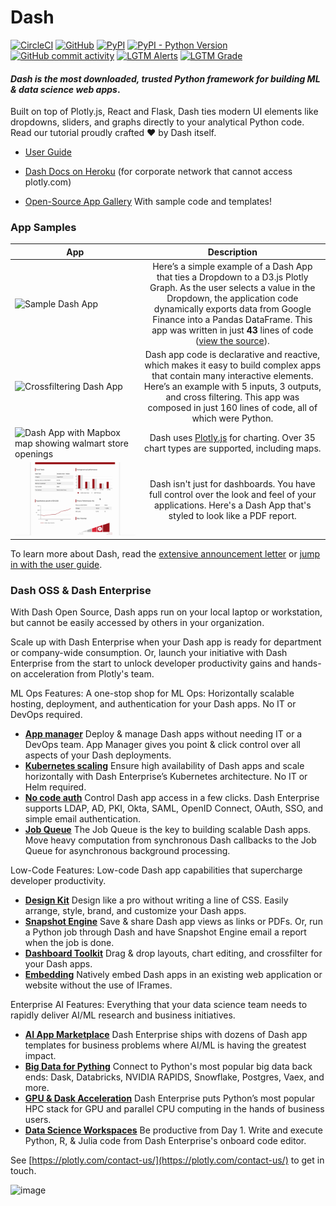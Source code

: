 # Dash

[![CircleCI](https://img.shields.io/circleci/project/github/plotly/dash/master.svg)](https://circleci.com/gh/plotly/dash)
[![GitHub](https://img.shields.io/github/license/plotly/dash.svg?color=dark-green)](https://github.com/plotly/dash/blob/master/LICENSE)
[![PyPI](https://img.shields.io/pypi/v/dash.svg?color=dark-green)](https://pypi.org/project/dash/)
[![PyPI - Python Version](https://img.shields.io/pypi/pyversions/dash.svg?color=dark-green)](https://pypi.org/project/dash/)
[![GitHub commit activity](https://img.shields.io/github/commit-activity/y/plotly/dash.svg?color=dark-green)](https://github.com/plotly/dash/graphs/contributors)
[![LGTM Alerts](https://img.shields.io/lgtm/alerts/g/plotly/dash.svg)](https://lgtm.com/projects/g/plotly/dash/alerts)
[![LGTM Grade](https://img.shields.io/lgtm/grade/python/g/plotly/dash.svg)](https://lgtm.com/projects/g/plotly/dash/context:python)

#### *Dash is the most downloaded, trusted Python framework for building ML & data science web apps*.

Built on top of Plotly.js, React and Flask, Dash ties modern UI elements like dropdowns, sliders, and graphs directly to your analytical Python code. Read our tutorial proudly crafted ❤️ by Dash itself.

- [User Guide](https://dash.plotly.com/getting-started)

- [Dash Docs on Heroku](https://dash-docs.herokuapp.com/) (for corporate network that cannot access plotly.com)

- [Open-Source App Gallery](https://dash-gallery.plotly.host/Portal/) With sample code and templates!

### App Samples

| App | Description |
|--- | :---: |
|![Sample Dash App](https://user-images.githubusercontent.com/1280389/30086128-9bb4a28e-9267-11e7-8fe4-bbac7d53f2b0.gif) | Here’s a simple example of a Dash App that ties a Dropdown to a D3.js Plotly Graph. As the user selects a value in the Dropdown, the application code dynamically exports data from Google Finance into a Pandas DataFrame. This app was written in just **43** lines of code ([view the source](https://gist.github.com/chriddyp/3d2454905d8f01886d651f207e2419f0)). |
|![Crossfiltering Dash App](https://user-images.githubusercontent.com/1280389/30086123-97c58bde-9267-11e7-98a0-7f626de5199a.gif)|Dash app code is declarative and reactive, which makes it easy to build complex apps that contain many interactive elements. Here’s an example with 5 inputs, 3 outputs, and cross filtering. This app was composed in just 160 lines of code, all of which were Python.|
|![Dash App with Mapbox map showing walmart store openings](https://user-images.githubusercontent.com/1280389/30086299-768509d0-9268-11e7-8e6b-626ac9ca512c.gif)| Dash uses [Plotly.js](https://github.com/plotly/plotly.js) for charting. Over 35 chart types are supported, including maps. |
|![Financial report](https://github.com/plotly/dash-docs/blob/516f80c417051406210b94ea23a6d3b6cd84d146/assets/images/gallery/dash-financial-report.gif)| Dash isn't just for dashboards. You have full control over the look and feel of your applications. Here's a Dash App that's styled to look like a PDF report. |

To learn more about Dash, read the [extensive announcement letter](https://medium.com/@plotlygraphs/introducing-dash-5ecf7191b503) or [jump in with the user guide](https://plotly.com/dash).

### Dash OSS & Dash Enterprise

With Dash Open Source, Dash apps run on your local laptop or workstation, but cannot be easily accessed by others in your organization.

Scale up with Dash Enterprise when your Dash app is ready for department or company-wide consumption. Or, launch your initiative with Dash Enterprise from the start to unlock developer productivity gains and hands-on acceleration from Plotly's team.

ML Ops Features: A one-stop shop for ML Ops: Horizontally scalable hosting, deployment, and authentication for your Dash apps. No IT or DevOps required.
- [**App manager**](https://plotly.com/dash/app-manager/) Deploy & manage Dash apps without needing IT or a DevOps team. App Manager gives you point & click control over all aspects of your Dash deployments.
- [**Kubernetes scaling**](https://plotly.com/dash/kubernetes/) Ensure high availability of Dash apps and scale horizontally with Dash Enterprise’s Kubernetes architecture. No IT or Helm required.
- [**No code auth**](https://plotly.com/dash/authentication/) Control Dash app access in a few clicks. Dash Enterprise supports LDAP, AD, PKI, Okta, SAML, OpenID Connect, OAuth, SSO, and simple email authentication.
- [**Job Queue**](https://plotly.com/dash/job-queue/) The Job Queue is the key to building scalable Dash apps. Move heavy computation from synchronous Dash callbacks to the Job Queue for asynchronous background processing.

Low-Code Features: Low-code Dash app capabilities that supercharge developer productivity.
- [**Design Kit**](https://plotly.com/dash/design-kit/) Design like a pro without writing a line of CSS. Easily arrange, style, brand, and customize your Dash apps.
- [**Snapshot Engine**](https://plotly.com/dash/snapshot-engine/) Save & share Dash app views as links or PDFs. Or, run a Python job through Dash and have Snapshot Engine email a report when the job is done.
- [**Dashboard Toolkit**](https://plotly.com/dash/toolkit/) Drag & drop layouts, chart editing, and crossfilter for your Dash apps.
- [**Embedding**](https://plotly.com/dash/embedding/) Natively embed Dash apps in an existing web application or website without the use of IFrames.

Enterprise AI Features: Everything that your data science team needs to rapidly deliver AI/ML research and business initiatives.
- [**AI App Marketplace**](https://plotly.com/dash/ai-and-ml-templates/) Dash Enterprise ships with dozens of Dash app templates for business problems where AI/ML is having the greatest impact.
- [**Big Data for Pything**](https://plotly.com/dash/big-data-for-python/) Connect to Python's most popular big data back ends: Dask, Databricks, NVIDIA RAPIDS, Snowflake, Postgres, Vaex, and more.
- [**GPU & Dask Acceleration**](https://plotly.com/dash/gpu-dask-acceleration/) Dash Enterprise puts Python’s most popular HPC stack for GPU and parallel CPU computing in the hands of business users.
- [**Data Science Workspaces**](https://plotly.com/dash/workspaces/) Be productive from Day 1. Write and execute Python, R, & Julia code from Dash Enterprise's onboard code editor.

See [https://plotly.com/contact-us/](https://plotly.com/contact-us/) to get in touch.

![image](https://images.prismic.io/plotly-marketing-website/493eec39-8467-4610-b9d0-d6ad3ea61423_Dash+Open+source%2BDash+enterprise2-01.jpg?auto=compress,format)
